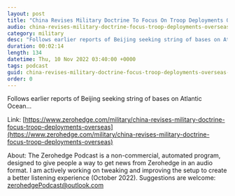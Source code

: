 ```yaml
---
layout: post
title: "China Revises Military Doctrine To Focus On Troop Deployments Overseas"
audio: china-revises-military-doctrine-focus-troop-deployments-overseas-0
category: military
desc: "Follows earlier reports of Beijing seeking string of bases on Atlantic Ocean..."
duration: 00:02:14
length: 134
datetime: Thu, 10 Nov 2022 03:40:00 +0000
tags: podcast
guid: china-revises-military-doctrine-focus-troop-deployments-overseas-0
order: 0
---
```

Follows earlier reports of Beijing seeking string of bases on Atlantic Ocean...

Link: [https://www.zerohedge.com/military/china-revises-military-doctrine-focus-troop-deployments-overseas](https://www.zerohedge.com/military/china-revises-military-doctrine-focus-troop-deployments-overseas)

About: The Zerohedge Podcast is a non-commercial, automated program, designed to give people a way to get news from Zerohedge in an audio format.  I am actively working on tweaking and improving the setup to create a better listening experience (October 2022).  Suggestions are welcome: [zerohedgePodcast@outlook.com](mailto:zerohedgePodcast@outlook.com)